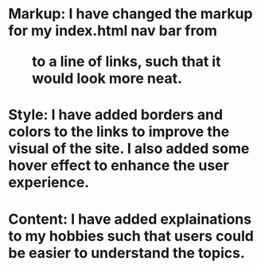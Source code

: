 # Markup: I have changed the markup for my index.html nav bar from <ul> to a line of links, such that it would look more neat.

# Style: I have added borders and colors to the links to improve the visual of the site. I also added some hover effect to enhance the user experience.

# Content: I have added explainations to my hobbies such that users could be easier to understand the topics.